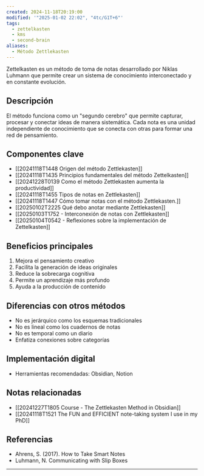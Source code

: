 ```yaml
---
created: 2024-11-18T20:19:00
modified: '"2025-01-02 22:02", "4tc/G1T+6"'
tags:
  - zettelkasten
  - kms
  - second-brain
aliases:
  - Método Zettlekasten
---
```


Zettelkasten es un método de toma de notas desarrollado por Niklas Luhmann que permite crear un sistema de conocimiento interconectado y en constante evolución.

## Descripción

El método funciona como un "segundo cerebro" que permite capturar, procesar y conectar ideas de manera sistemática. Cada nota es una unidad independiente de conocimiento que se conecta con otras para formar una red de pensamiento.

## Componentes clave

- [[20241118T1448 Origen del método Zettlekasten]]
- [[20241118T1435 Principios fundamentales del método Zettelkasten]]
- [[20241228T0139 Como el método Zettlekasten aumenta la  productividad]]
- [[20241118T1455 Tipos de notas en Zettlekasten]]
- [[20241118T1447 Cómo tomar notas con el método Zettlekasten.]]
- [[20250102T2225 Qué debo anotar mediante Zettlekasten]]
- [[20250103T1752 - Interconexión de notas con Zettlekasten]]
- [[20250104T0542 - Reflexiones sobre la implementación de Zettelkasten]]

## Beneficios principales
1. Mejora el pensamiento creativo
2. Facilita la generación de ideas originales
3. Reduce la sobrecarga cognitiva
4. Permite un aprendizaje más profundo
5. Ayuda a la producción de contenido

## Diferencias con otros métodos
- No es jerárquico como los esquemas tradicionales
- No es lineal como los cuadernos de notas
- No es temporal como un diario
- Enfatiza conexiones sobre categorías

## Implementación digital
- Herramientas recomendadas: Obsidian, Notion

## Notas relacionadas
- [[20241227T1805 Course - The Zettlekasten Method in Obsidian]]
- [[20241118T1521 The FUN and EFFICIENT note-taking system I use in my PhD]]

## Referencias
- Ahrens, S. (2017). How to Take Smart Notes
- Luhmann, N. Communicating with Slip Boxes


---
